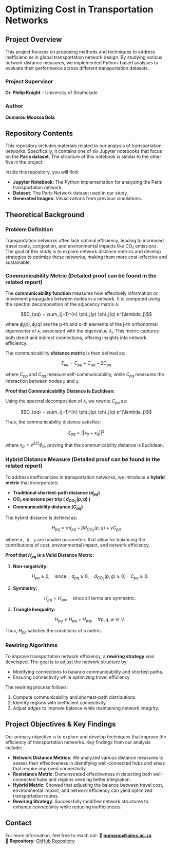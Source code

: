 # Optimizing Cost in Transportation Networks

## Project Overview
This project focuses on proposing methods and techniques to address inefficiencies in global transportation network design. By studying various network distance measures, we implemented Python-based analyses to evaluate their performance across different transportation datasets.

### Project Supervisor
**Dr. Philip Knight** – University of Strathclyde

### Author
**Oumarou Moussa Bola**

## Repository Contents
This repository includes materials related to our analysis of transportation networks. Specifically, it contains one of six Jupyter notebooks that focus on the **Paris dataset**. The structure of this notebook is similar to the other five in the project.

Inside this repository, you will find:
- **Jupyter Notebook**: The Python implementation for analyzing the Paris transportation network.
- **Dataset**: The Paris Network dataset used in our study.
- **Generated Images**: Visualizations from previous simulations.

## Theoretical Background

### Problem Definition
Transportation networks often lack optimal efficiency, leading to increased travel costs, congestion, and environmental impacts like CO₂ emissions. The goal of this study is to explore network distance metrics and develop strategies to optimize these networks, making them more cost-effective and sustainable.

### Communicability Metric (Detailed proof can be found in the related report)
The **communicability function** measures how effectively information or movement propagates between nodes in a network. It is computed using the spectral decomposition of the adjacency matrix `A`:
   
   ```math
   C_{pq} = \sum_{j=1}^{n} \phi_j(p) \phi_j(q) e^{\lambda_j}
   ```
   
where $ϕ_j(p), ϕ_j(q)$ are the p-th and q-th elements of the j-th orthonormal eigenvector of `A`, associated with the eigenvalue $λ_j$. This metric captures both direct and indirect connections, offering insights into network efficiency.

The communicability **distance metric** is then defined as:
   
   ```math
   \xi_{pq} = C_{pp} + C_{qq} - 2C_{pq}
   ```
   
where $C_{pp}$ and $C_{qq}$ measure self-communicability, while $C_{pq}$ measures the interaction between nodes `p` and `q`. 

**Proof that Communicability Distance is Euclidean:** 

Using the spectral decomposition of `A`, we rewrite $C_{pq}$ as:
   
   ```math
   C_{pq} = \sum_{j=1}^{n} \phi_j(p) \phi_j(q) e^{\lambda_j}
   ```
   
Thus, the communicability distance satisfies:
   
   ```math
   \xi_{pq} = ||x_p - x_q||^2
   ```
   
where $x_p = e^{\Delta/2} \phi_p$, proving that the communicability distance is Euclidean.

### Hybrid Distance Measure (Detailed proof can be found in the related report)
To address inefficiencies in transportation networks, we introduce a **hybrid metric** that incorporates:
- **Traditional shortest-path distance ($d_{pq}$)**
- **CO₂ emissions per trip ( $d_{CO_2}(p, q)$ )**
- **Communicability distance ($C_{pq}$)**

The hybrid distance is defined as:
   
   ```math
   H_{pq} = \alpha d_{pq} + \beta d_{CO_2}(p, q) + \gamma C_{pq}
   ```
   
where `α, β, γ` are tunable parameters that allow for balancing the contributions of cost, environmental impact, and network efficiency.

**Proof that $H_{pq}$ is a Valid Distance Metric:**
1. **Non-negativity:**
   
   ```math
   H_{pq} \geq 0, \quad \text{since} \quad d_{pq} \geq 0, \quad d_{CO_2}(p, q) \geq 0, \quad C_{pq} \geq 0.
   ```
   
2. **Symmetry:**
   
   ```math
   H_{pq} = H_{qp}, \quad \text{since all terms are symmetric.}
   ```
   
3. **Triangle Inequality:**
   
   ```math
   H_{pq} \leq H_{pw} + H_{wq}, \quad \forall p, q, w \in V.
   ```
   
Thus, $H_{pq}$ satisfies the conditions of a metric.

### Rewiring Algorithms
To improve transportation network efficiency, a **rewiring strategy** was developed. The goal is to adjust the network structure by:
- Modifying connections to balance communicability and shortest paths.
- Ensuring connectivity while optimizing travel efficiency.

The rewiring process follows:
   
   1. Compute communicability and shortest-path distributions.
   2. Identify regions with inefficient connectivity.
   3. Adjust edges to improve balance while maintaining network integrity.

## Project Objectives & Key Findings
Our primary objective is to explore and develop techniques that improve the efficiency of transportation networks. Key findings from our analysis include:

- **Network Distance Metrics**: We analyzed various distance measures to assess their effectiveness in identifying well-connected hubs and areas that require improved connectivity.
- **Resistance Metric**: Demonstrated effectiveness in detecting both well-connected hubs and regions needing better integration.
- **Hybrid Metric**: Showed that adjusting the balance between travel cost, environmental impact, and network efficiency can yield optimized transportation routes.
- **Rewiring Strategy**: Successfully modified network structures to enhance connectivity while reducing inefficiencies.

## Contact
For more information, feel free to reach out:
📧 **oumarou@aims.ac.za**  
🔗 **Repository**: [GitHub Repository](https://github.com/OMB227/Oumarou-AIMS-Project-Repository.git)


